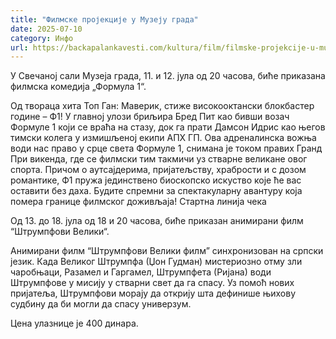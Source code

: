 ```yaml
---
title: "Филмске пројекције у Музеју града"
date: 2025-07-10
category: Инфо
url: https://backapalankavesti.com/kultura/film/filmske-projekcije-u-muzeju-grada/
---
```


У Свечаној сали Музеја града, 11. и 12. јула од 20 часова, биће приказана филмска комедија „Формула 1“.

Од твораца хита Топ Ган: Маверик, стиже високооктански блокбастер године – Ф1!
У главној улози бриљира Бред Пит као бивши возач Формуле 1 који се враћа на стазу, док га прати Дамсон Идрис као његов тимски колега у измишљеној екипи АПX ГП. Ова адреналинска вожња води нас право у срце света Формуле 1, снимана је током правих Гранд При викенда, где се филмски тим такмичи уз стварне великане овог спорта. Причом о аутсајдерима, пријатељству, храбрости и с дозом романтике, Ф1 пружа јединствено биоскопско искуство које ће вас оставити без даха. Будите спремни за спектакуларну авантуру која помера границе филмског доживљаја! Стартна линија чека

Од 13. до 18. јула од 18 и 20 часова, биће приказан анимирани филм “Штрумпфови Велики“.

Анимирани филм “Штрумпфови Велики филм” синхронизован на српски језик.
Када Великог Штрумпфа (Џон Гудман) мистериозно отму зли чаробњаци, Разамел и Гаргамел, Штрумпфета (Ријана) води Штрумпфове у мисију у стварни свет да га спасу. Уз помоћ нових пријатеља, Штрумпфови морају да открију шта дефинише њихову судбину да би могли да спасу универзум.

Цена улазнице је 400 динара.
